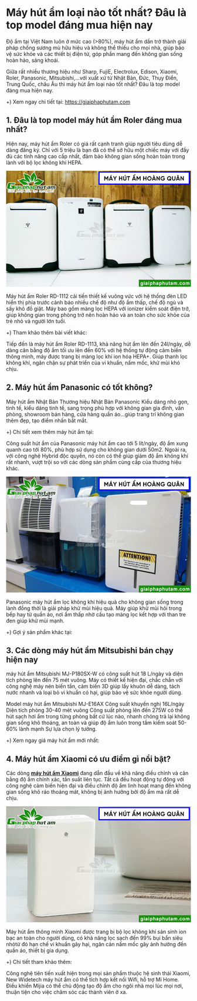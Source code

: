 # Máy hút ẩm loại nào tốt nhất? Đâu là top model đáng mua hiện nay

Độ ẩm tại Việt Nam luôn ở mức cao (>80%), máy hút ẩm dần trở thành giải pháp chống sương mù hữu hiệu và không thể thiếu cho mọi nhà, giúp bảo vệ sức khỏe và các thiết bị điện tử, góp phần mang đến không gian sống hoàn hảo, sảng khoái.

Giữa rất nhiều thương hiệu như Sharp, FujiE, Electrolux, Edison, Xiaomi, Roler, Panasonic, Mitsubishi,...với xuất xứ từ Nhật Bản, Đức, Thụy Điển, Trung Quốc, châu Âu thì máy hút ẩm loại nào tốt nhất? Đâu là top model đáng mua hiện nay.

+) Xem ngay chi tiết tại: https://giaiphaphutam.com

## 1. Đâu là top model máy hút ẩm Roler đáng mua nhất?

Hiện nay, máy hút ẩm Roler có giá rất cạnh tranh giúp người tiêu dùng dễ dàng đăng ký. Chỉ với 5 triệu là bạn đã có thể sở hữu một chiếc máy với đầy đủ các tính năng cao cấp nhất, đảm bảo không gian sống hoàn toàn trong lành với bộ lọc không khí HEPA.

![máy hút ẩm roler đáng mua nhất](https://raw.githubusercontent.com/mayhutam/may-hut-am-loai-tot/main/may-hut-am-2-1.jpg)

Máy hút ẩm Roler RD-1112 cải tiến thiết kế vuông vức với hệ thống đèn LED hiển thị phía trước cảnh báo nhiều chế độ như độ ẩm thấp, chế độ ngủ và sấy khô đồ giặt. Máy bao gồm màng lọc HEPA với ionizer kiểm soát điện trở, giúp không gian trong phòng trở nên hoàn hảo và an toàn cho sức khỏe của trẻ nhỏ và người lớn tuổi.

+) Tham khảo thêm bài viết khác:

Tiếp đến là máy hút ẩm Roler RD-1113, khả năng hút ẩm lên đến 24l/ngày, dễ dàng cân bằng độ ẩm tối ưu lên đến 60% với hệ thống tự động cảm biến thông minh, máy được trang bị màng lọc khí ion hóa HEPA+. Giúp thanh lọc không khí, ngăn chặn sự phát triển của vi khuẩn, nấm mốc, khử mùi khó chịu.

## 2. Máy hút ẩm Panasonic có tốt không?

Máy hút ẩm Nhật Bản Thương hiệu Nhật Bản Panasonic Kiểu dáng nhỏ gọn, tinh tế, kiểu dáng tinh tế, sang trọng phù hợp với không gian gia đình, văn phòng, showroom bán hàng, cửa hàng quần áo...giúp trang trí không gian thêm đẹp, tạo điểm nhấn bắt mắt.

+) Chi tiết xem thêm máy hút ẩm tại:

Công suất hút ẩm của Panasonic máy hút ẩm cao tới 5 lít/ngày, độ ẩm xung quanh cao tới 80%, phù hợp sử dụng cho không gian dưới 50m2. Ngoài ra, với công nghệ Hybrid độc quyền, nó còn có thể giúp giảm độ ẩm không khí rất nhanh, vượt trội so với các dòng sản phẩm cùng cấp của thương hiệu khác.

![máy hút ẩm có tốt không](https://raw.githubusercontent.com/mayhutam/may-hut-am-loai-tot/main/may-hut-am-2-3.jpg)

Panasonic máy hút ẩm lọc không khí hiệu quả cho không gian sống trong lành đồng thời là giải pháp khử mùi hiệu quả. Máy giúp khử mùi hôi trong bếp hay từ quần áo, nơi ẩm thấp nhờ cấu tạo màng lọc kết hợp với than tre đen giúp khử mùi mạnh.

+) Gợi ý sản phẩm khác tại:

## 3. Các dòng máy hút ẩm Mitsubishi bán chạy hiện nay

máy hút ẩm Mitsubishi MJ-P180SX-W có công suất hút 18 L/ngày và diện tích phòng lên đến 75 mét vuông. Máy có thiết kế hiện đại, chắc chắn với công nghệ máy nén biến tần, cảm biến 3D giúp lấy khuôn dễ dàng, tách nước nhanh và loại bỏ vi khuẩn có hại, giúp bảo vệ sức khỏe người dùng.

Model máy hút ẩm Mitsubishi MJ-E16AX Công suất khuyến nghị 16L/ngày Diện tích phòng 30-40 mét vuông Công suất phòng lên đến 275W có thể hút sạch hơi ẩm trong từng phòng bất cứ lúc nào, nhanh chóng trả lại không gian sống khô thoáng, an toàn và giúp độ ẩm luôn trong tầm kiểm soát 50-60% lành mạnh Sự lựa chọn lý tưởng.

+) Xem ngay giá máy hút ẩm mới nhất: 

## 4. Máy hút ẩm Xiaomi có ưu điểm gì nổi bật?

Các dòng [**máy hút ẩm Xiaomi**](https://giaiphaphutam.com/tin-tuc/may-hut-am-xiaomi-829.html) đang dẫn đầu về khả năng điều chỉnh và cân bằng độ ẩm chính xác, tần suất liên tục. Tất cả đều hoạt động tự động với công nghệ cảm biến hiện đại và điều chỉnh độ ẩm linh hoạt mang đến không gian sống khô ráo thoáng mát, không bị ảnh hưởng bởi độ ẩm mà rất dễ chịu.

![máy hút ẩm xiaomi](https://raw.githubusercontent.com/mayhutam/may-hut-am-loai-tot/main/may-hut-am-2-2.jpg)

Máy hút ẩm thông minh Xiaomi được trang bị bộ lọc không khí sản sinh ion bạc an toàn cho người dùng, có khả năng lọc sạch đến 99% bụi bẩn siêu nhỏtừ đó hạn chế vi khuẩn gây hại, ngăn cản nấm mốc gây ảnh hưởng đến quần áo, thiết bị gia dụng.

+) Chi tiết tham khảo thêm:

Công nghệ tiên tiến xuất hiện trong mọi sản phẩm thuộc hệ sinh thái Xiaomi, New Widetech máy hút ẩm có thể tích hợp kết nối Wifi, hỗ trợ Mi Home. Điều khiển Mijia có thể chủ động tạo độ ẩm cho ngôi nhà mọi lúc mọi nơi, thuận tiện cho việc chăm sóc các thành viên ở xa.
